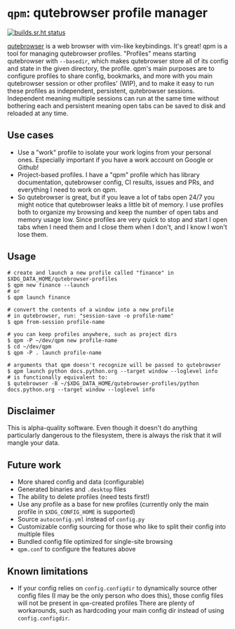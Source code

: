 # `qpm`: qutebrowser profile manager

[![builds.sr.ht status](https://builds.sr.ht/~pvsr/qpm.svg)](https://builds.sr.ht/~pvsr/qpm?)

[qutebrowser](https://github.com/qutebrowser/qutebrowser) is a web browser with
vim-like keybindings. It's great! qpm is a tool for managing qutebrowser
profiles. "Profiles" means starting qutebrowser with `--basedir`, which makes
qutebrowser store all of its config and state in the given directory, the
profile. qpm's main purposes are to configure profiles to share config,
bookmarks, and more with you main qutebrowser session or other profiles' (WIP),
and to make it easy to run these profiles as independent, persistent,
qutebrowser sessions. Independent meaning multiple sessions can run at the same
time without bothering each and persistent meaning open tabs can be saved to
disk and reloaded at any time.

## Use cases
 - Use a "work" profile to isolate your work logins from your personal ones.
   Especially important if you have a work account on Google or Github!
 - Project-based profiles. I have a "qpm" profile which has library
   documentation, qutebrowser config, CI results, issues and PRs, and everything
   I need to work on qpm.
 - So qutebrowser is great, but if you leave a lot of tabs open 24/7 you might
   notice that qutebrowser leaks a little bit of memory.  I use profiles both to
   organize my browsing and keep the number of open tabs and memory usage low.
   Since profiles are very quick to stop and start I open tabs when I need them
   and I close them when I don't, and I know I won't lose them.

## Usage
```
# create and launch a new profile called "finance" in $XDG_DATA_HOME/qutebrowser-profiles
$ qpm new finance --launch
# or
$ qpm launch finance

# convert the contents of a window into a new profile
# in qutebrowser, run: "session-save -o profile-name"
$ qpm from-session profile-name

# you can keep profiles anywhere, such as project dirs
$ qpm -P ~/dev/qpm new profile-name
$ cd ~/dev/qpm
$ qpm -P . launch profile-name

# arguments that qpm doesn't recognize will be passed to qutebrowser
$ qpm launch python docs.python.org --target window --loglevel info
# is functionally equivalent to:
$ qutebrowser -B ~/$XDG_DATA_HOME/qutebrowser-profiles/python docs.python.org --target window --loglevel info
```

## Disclaimer
This is alpha-quality software. Even though it doesn't do anything particularly
dangerous to the filesystem, there is always the risk that it will mangle your
data.

## Future work
- More shared config and data (configurable)
- Generated binaries and `.desktop` files
- The ability to delete profiles (need tests first!)
- Use any profile as a base for new profiles (currently only the main profile in
  `$XDG_CONFIG_HOME` is supported)
- Source `autoconfig.yml` instead of `config.py`
- Customizable config sourcing for those who like to split their config into
  multiple files
- Bundled config file optimized for single-site browsing
- `qpm.conf` to configure the features above

## Known limitations
- If your config relies on `config.configdir` to dynamically source other config
  files (I may be the only person who does this), those config files will not be
  present in `qpm`-created profiles There are plenty of workarounds, such as
  hardcoding your main config dir instead of using `config.configdir`.
